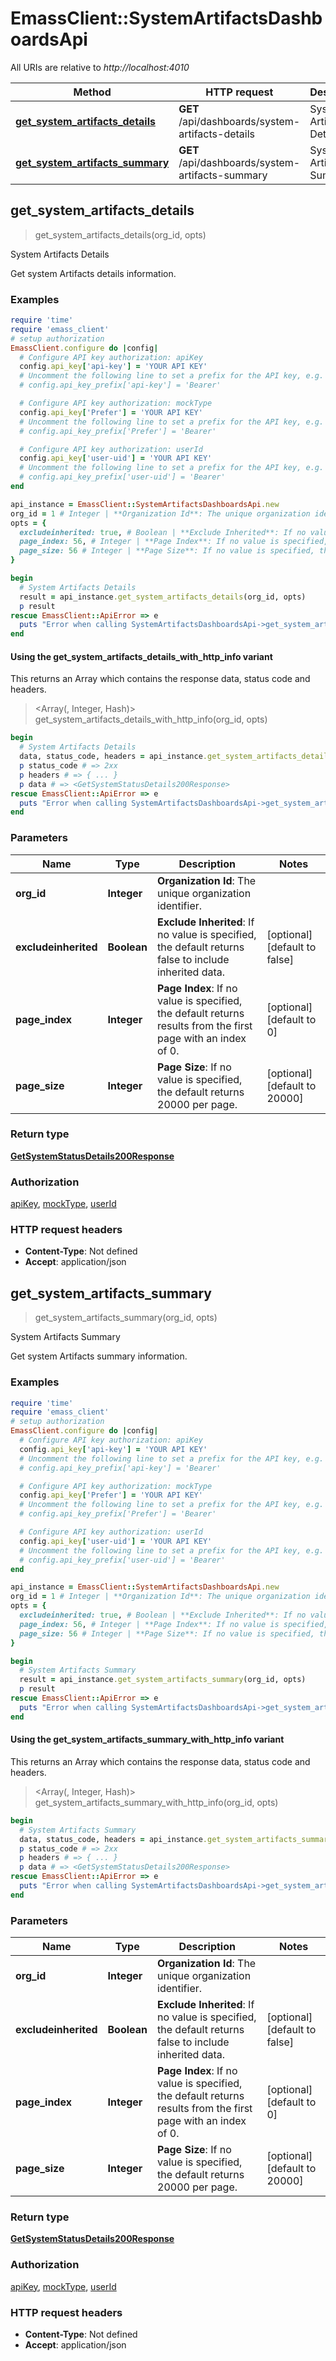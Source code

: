 # EmassClient::SystemArtifactsDashboardsApi

All URIs are relative to *http://localhost:4010*

| Method | HTTP request | Description |
| ------ | ------------ | ----------- |
| [**get_system_artifacts_details**](SystemArtifactsDashboardsApi.md#get_system_artifacts_details) | **GET** /api/dashboards/system-artifacts-details | System Artifacts Details |
| [**get_system_artifacts_summary**](SystemArtifactsDashboardsApi.md#get_system_artifacts_summary) | **GET** /api/dashboards/system-artifacts-summary | System Artifacts Summary |


## get_system_artifacts_details

> <GetSystemStatusDetails200Response> get_system_artifacts_details(org_id, opts)

System Artifacts Details

Get system Artifacts details information.

### Examples

```ruby
require 'time'
require 'emass_client'
# setup authorization
EmassClient.configure do |config|
  # Configure API key authorization: apiKey
  config.api_key['api-key'] = 'YOUR API KEY'
  # Uncomment the following line to set a prefix for the API key, e.g. 'Bearer' (defaults to nil)
  # config.api_key_prefix['api-key'] = 'Bearer'

  # Configure API key authorization: mockType
  config.api_key['Prefer'] = 'YOUR API KEY'
  # Uncomment the following line to set a prefix for the API key, e.g. 'Bearer' (defaults to nil)
  # config.api_key_prefix['Prefer'] = 'Bearer'

  # Configure API key authorization: userId
  config.api_key['user-uid'] = 'YOUR API KEY'
  # Uncomment the following line to set a prefix for the API key, e.g. 'Bearer' (defaults to nil)
  # config.api_key_prefix['user-uid'] = 'Bearer'
end

api_instance = EmassClient::SystemArtifactsDashboardsApi.new
org_id = 1 # Integer | **Organization Id**: The unique organization identifier.
opts = {
  excludeinherited: true, # Boolean | **Exclude Inherited**: If no value is specified, the default returns false to include inherited data. 
  page_index: 56, # Integer | **Page Index**: If no value is specified, the default returns results from the first page with an index of 0. 
  page_size: 56 # Integer | **Page Size**: If no value is specified, the default returns 20000 per page. 
}

begin
  # System Artifacts Details
  result = api_instance.get_system_artifacts_details(org_id, opts)
  p result
rescue EmassClient::ApiError => e
  puts "Error when calling SystemArtifactsDashboardsApi->get_system_artifacts_details: #{e}"
end
```

#### Using the get_system_artifacts_details_with_http_info variant

This returns an Array which contains the response data, status code and headers.

> <Array(<GetSystemStatusDetails200Response>, Integer, Hash)> get_system_artifacts_details_with_http_info(org_id, opts)

```ruby
begin
  # System Artifacts Details
  data, status_code, headers = api_instance.get_system_artifacts_details_with_http_info(org_id, opts)
  p status_code # => 2xx
  p headers # => { ... }
  p data # => <GetSystemStatusDetails200Response>
rescue EmassClient::ApiError => e
  puts "Error when calling SystemArtifactsDashboardsApi->get_system_artifacts_details_with_http_info: #{e}"
end
```

### Parameters

| Name | Type | Description | Notes |
| ---- | ---- | ----------- | ----- |
| **org_id** | **Integer** | **Organization Id**: The unique organization identifier. |  |
| **excludeinherited** | **Boolean** | **Exclude Inherited**: If no value is specified, the default returns false to include inherited data.  | [optional][default to false] |
| **page_index** | **Integer** | **Page Index**: If no value is specified, the default returns results from the first page with an index of 0.  | [optional][default to 0] |
| **page_size** | **Integer** | **Page Size**: If no value is specified, the default returns 20000 per page.  | [optional][default to 20000] |

### Return type

[**GetSystemStatusDetails200Response**](GetSystemStatusDetails200Response.md)

### Authorization

[apiKey](../README.md#apiKey), [mockType](../README.md#mockType), [userId](../README.md#userId)

### HTTP request headers

- **Content-Type**: Not defined
- **Accept**: application/json


## get_system_artifacts_summary

> <GetSystemStatusDetails200Response> get_system_artifacts_summary(org_id, opts)

System Artifacts Summary

Get system Artifacts summary information.

### Examples

```ruby
require 'time'
require 'emass_client'
# setup authorization
EmassClient.configure do |config|
  # Configure API key authorization: apiKey
  config.api_key['api-key'] = 'YOUR API KEY'
  # Uncomment the following line to set a prefix for the API key, e.g. 'Bearer' (defaults to nil)
  # config.api_key_prefix['api-key'] = 'Bearer'

  # Configure API key authorization: mockType
  config.api_key['Prefer'] = 'YOUR API KEY'
  # Uncomment the following line to set a prefix for the API key, e.g. 'Bearer' (defaults to nil)
  # config.api_key_prefix['Prefer'] = 'Bearer'

  # Configure API key authorization: userId
  config.api_key['user-uid'] = 'YOUR API KEY'
  # Uncomment the following line to set a prefix for the API key, e.g. 'Bearer' (defaults to nil)
  # config.api_key_prefix['user-uid'] = 'Bearer'
end

api_instance = EmassClient::SystemArtifactsDashboardsApi.new
org_id = 1 # Integer | **Organization Id**: The unique organization identifier.
opts = {
  excludeinherited: true, # Boolean | **Exclude Inherited**: If no value is specified, the default returns false to include inherited data. 
  page_index: 56, # Integer | **Page Index**: If no value is specified, the default returns results from the first page with an index of 0. 
  page_size: 56 # Integer | **Page Size**: If no value is specified, the default returns 20000 per page. 
}

begin
  # System Artifacts Summary
  result = api_instance.get_system_artifacts_summary(org_id, opts)
  p result
rescue EmassClient::ApiError => e
  puts "Error when calling SystemArtifactsDashboardsApi->get_system_artifacts_summary: #{e}"
end
```

#### Using the get_system_artifacts_summary_with_http_info variant

This returns an Array which contains the response data, status code and headers.

> <Array(<GetSystemStatusDetails200Response>, Integer, Hash)> get_system_artifacts_summary_with_http_info(org_id, opts)

```ruby
begin
  # System Artifacts Summary
  data, status_code, headers = api_instance.get_system_artifacts_summary_with_http_info(org_id, opts)
  p status_code # => 2xx
  p headers # => { ... }
  p data # => <GetSystemStatusDetails200Response>
rescue EmassClient::ApiError => e
  puts "Error when calling SystemArtifactsDashboardsApi->get_system_artifacts_summary_with_http_info: #{e}"
end
```

### Parameters

| Name | Type | Description | Notes |
| ---- | ---- | ----------- | ----- |
| **org_id** | **Integer** | **Organization Id**: The unique organization identifier. |  |
| **excludeinherited** | **Boolean** | **Exclude Inherited**: If no value is specified, the default returns false to include inherited data.  | [optional][default to false] |
| **page_index** | **Integer** | **Page Index**: If no value is specified, the default returns results from the first page with an index of 0.  | [optional][default to 0] |
| **page_size** | **Integer** | **Page Size**: If no value is specified, the default returns 20000 per page.  | [optional][default to 20000] |

### Return type

[**GetSystemStatusDetails200Response**](GetSystemStatusDetails200Response.md)

### Authorization

[apiKey](../README.md#apiKey), [mockType](../README.md#mockType), [userId](../README.md#userId)

### HTTP request headers

- **Content-Type**: Not defined
- **Accept**: application/json

